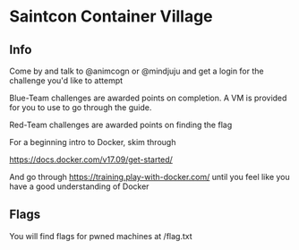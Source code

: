 # Saintcon Container Village

## Info 

Come by and talk to @animcogn or @mindjuju and get a login for the challenge you'd like to attempt

Blue-Team challenges are awarded points on completion. A VM is provided for you to use to go through the guide.

Red-Team challenges are awarded points on finding the flag

For a beginning intro to Docker, skim through

https://docs.docker.com/v17.09/get-started/

And go through https://training.play-with-docker.com/ until you feel like you have a good understanding of Docker


## Flags
You will find flags for pwned machines at /flag.txt
